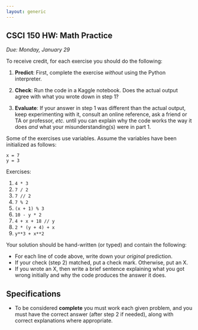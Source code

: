 ```yaml
---
layout: generic
---
```


CSCI 150 HW: Math Practice
-----------------------------

*Due: Monday, January 29*

To receive credit, for each exercise you should do the following:

1. **Predict**: First, complete the exercise *without* using the
   Python interpreter.

2. **Check**: Run the code in a Kaggle notebook.  Does the actual
   output agree with what you wrote down in step 1?

3. **Evaluate**: If your answer in step 1 was different than the
   actual output, keep experimenting with it, consult an online
   reference, ask a friend or TA or professor, *etc.* until you can
   explain why the code works the way it does *and* what your
   misunderstanding(s) were in part 1.

Some of the exercises use variables. Assume the variables have been initialized 
as follows:
```
x = 7
y = 3
```

Exercises:
1. `4 * 3`
2. `7 / 2`
3. `7 // 2`
4. `7 % 2`
5. `(x + 1) % 3`
6. `10 - y * 2`
7. `4 + x + 18 // y`
8. `2 * (y + 4) + x`
9. `y**3 + x**2`

Your solution should be hand-written (or typed) and contain the following:

- For each line of code above, write down your *original* prediction.
- If your check (step 2) matched, put a check mark. Otherwise, put an X.
- If you wrote an X, then write a brief sentence explaining what you got wrong initially and why the code produces the answer it does.

## Specifications

- To be considered **complete** you must work each given problem, and you must have the correct answer (after step 2 if needed), along with correct explanations where appropriate.

<!--
- An assignment will be considered **partial** if there are no more than 2 wrong answers (after step 2) and no more than two explanations that are given are incorrect.
-->


<!---As usual for this semester, you should submit your work as a PDF,
either by creating it on a computer in the first place or by scanning it.-->

